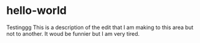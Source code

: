 # hello-world
Testinggg
This is a description of the edit that I am making to this area but not to another. It woud be funnier but I am very tired. 
